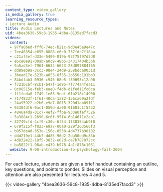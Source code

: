 ```yaml
---
content_type: video_gallery
is_media_gallery: true
learning_resource_types:
- Lecture Audio
title: Audio Lectures and Notes
uid: 4bea3636-59c8-1935-4dba-8135ed7facd3
videos:
  content:
  - 97fa6bed-fff6-74ec-b21c-9d3e45a9e47c
  - 7ee46354-e655-8888-e6c0-737fdc7f18aa
  - c21af4ef-d33e-5409-819b-93f75f97d5d8
  - e6ce0e91-00ab-a0c9-48b5-34317404b3bb
  - 9a5ad3ef-7961-6634-6623-28d097884f65
  - dd89eb9a-3cc3-98e4-24d9-258bdca0031d
  - 3bead17e-523b-a853-8f55-2b550c191bb3
  - 84bdfab3-0936-c946-68e5-f39693c12a96
  - f721bc6f-8cb1-b47f-1e95-7f774a4fea11
  - 0c08515e-feb3-eae0-f4db-d1fed11fc6ca
  - 1f1fcda8-1749-1e63-9eef-61b218c14900
  - 7174833f-1f61-40da-1a82-156ca69a2fdf
  - 24a95922-e2b6-e9d7-8015-320d1ab09f11
  - 93384df6-9ac1-059d-da00-91681c1f5432
  - 4846a4da-01c7-4ef2-ffba-933e0fef7526
  - 5a3884c1-2690-6c6f-95f4-6b14611e2ab1
  - 32749cfd-4cf9-c30c-6f54-1f38354ab9f8
  - 679f215f-f023-e9a7-00a0-229f263566f3
  - b057de4d-353e-156e-0538-4d4737b90182
  - ddd219e1-44b7-dd85-96d2-2da50ed9c83b
  - 4d832422-18f5-3832-e02d-ce7b787072cc
  - ba5822f1-98ab-e439-b978-4a1f878c1031
  website: 9-00-introduction-to-psychology-fall-2004
---
```


For each lecture, students are given a brief handout containing an outline, key questions, and points to ponder. Slides on visual perception and attention are also presented for lectures 4 and 5.

{{< video-gallery "4bea3636-59c8-1935-4dba-8135ed7facd3" >}}

